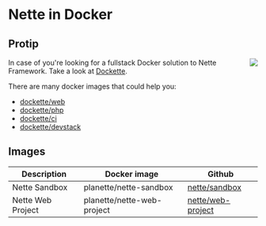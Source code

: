 # Nette in Docker

## Protip

<img align="right" src="https://github.com/dockette.png">

In case of you're looking for a fullstack Docker solution to Nette Framework. Take a look at [Dockette](https://github.com/dockette/).

There are many docker images that could help you:

- [dockette/web](https://github.com/dockette/web)
- [dockette/php](https://github.com/dockette/php)
- [dockette/ci](https://github.com/dockette/ci)
- [dockette/devstack](https://github.com/dockette/devstack)

## Images

| Description   | Docker image           | Github   |
|---------------|------------------------|----------|
| Nette Sandbox | planette/nette-sandbox | [nette/sandbox](https://github.com/nette/sandbox) |
| Nette Web Project | planette/nette-web-project | [nette/web-project](https://github.com/nette/web-project) |
